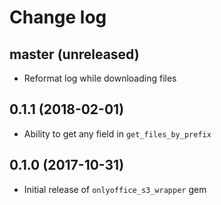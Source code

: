 # Change log

## master (unreleased)
* Reformat log while downloading files

## 0.1.1 (2018-02-01)
* Ability to get any field in `get_files_by_prefix`

## 0.1.0 (2017-10-31)
* Initial release of `onlyoffice_s3_wrapper` gem
